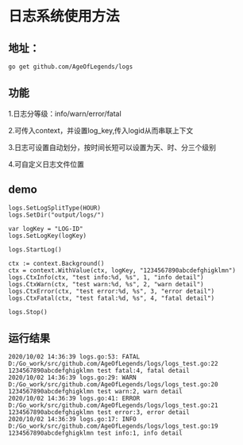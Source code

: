 # 日志系统使用方法
地址：
-------------
`go get github.com/AgeOfLegends/logs`

功能
----

1.日志分等级：info/warn/error/fatal

2.可传入context，并设置log_key,传入logid从而串联上下文

3.日志可设置自动划分，按时间长短可以设置为天、时、分三个级别

4.可自定义日志文件位置

demo
----
    logs.SetLogSplitType(HOUR)
    logs.SetDir("output/logs/")

	var logKey = "LOG-ID"
	logs.SetLogKey(logKey)

	logs.StartLog()

	ctx := context.Background()
	ctx = context.WithValue(ctx, logKey, "1234567890abcdefghigklmn")
	logs.CtxInfo(ctx, "test info:%d, %s", 1, "info detail")
	logs.CtxWarn(ctx, "test warn:%d, %s", 2, "warn detail")
	logs.CtxError(ctx, "test error:%d, %s", 3, "error detail")
	logs.CtxFatal(ctx, "test fatal:%d, %s", 4, "fatal detail")

	logs.Stop()

运行结果
------
````
2020/10/02 14:36:39 logs.go:53: FATAL D:/Go_work/src/github.com/AgeOfLegends/logs/logs_test.go:22 1234567890abcdefghigklmn test fatal:4, fatal detail
2020/10/02 14:36:39 logs.go:29: WARN D:/Go_work/src/github.com/AgeOfLegends/logs/logs_test.go:20 1234567890abcdefghigklmn test warn:2, warn detail
2020/10/02 14:36:39 logs.go:41: ERROR D:/Go_work/src/github.com/AgeOfLegends/logs/logs_test.go:21 1234567890abcdefghigklmn test error:3, error detail
2020/10/02 14:36:39 logs.go:17: INFO D:/Go_work/src/github.com/AgeOfLegends/logs/logs_test.go:19 1234567890abcdefghigklmn test info:1, info detail
